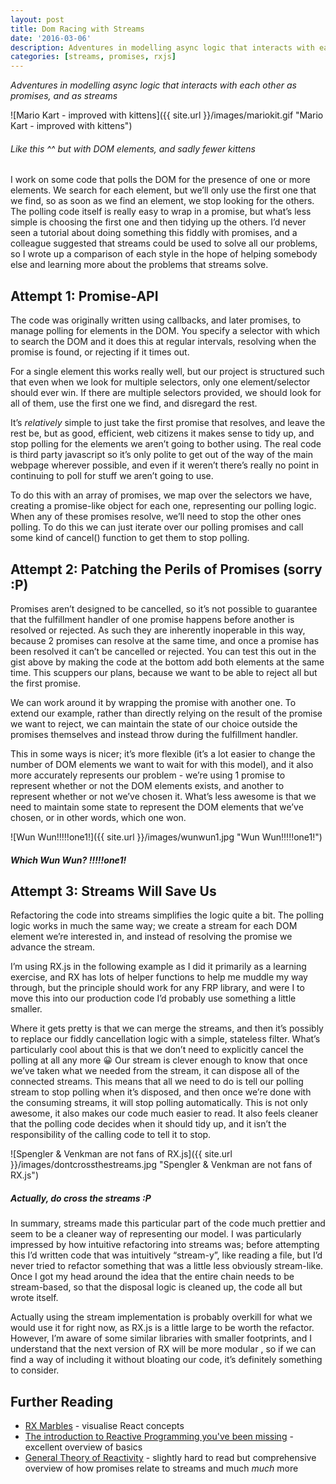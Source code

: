 ```yaml
---
layout: post
title: Dom Racing with Streams
date: '2016-03-06'
description: Adventures in modelling async logic that interacts with each other as promises, and as streams.
categories: [streams, promises, rxjs]
---
```


*Adventures in modelling async logic that interacts with each other as promises, and as streams*

![Mario Kart - improved with kittens]({{ site.url }}/images/mariokit.gif "Mario Kart - improved with kittens")

###### Like this ^^ but with DOM elements, and sadly fewer kittens

I work on some code that polls the DOM for the presence of one or more elements. We search for each element, but we’ll only use the first one that we find, so as soon as we find an element, we stop looking for the others. The polling code itself is really easy to wrap in a promise, but what’s less simple is choosing the first one and then tidying up the others. I’d never seen a tutorial about doing something this fiddly with promises, and a colleague suggested that streams could be used to solve all our problems, so I wrote up a comparison of each style in the hope of helping somebody else and learning more about the problems that streams solve.

## Attempt 1: Promise-API

The code was originally written using callbacks, and later promises, to manage polling for elements in the DOM. You specify a selector with which to search the DOM and it does this at regular intervals, resolving when the promise is found, or rejecting if it times out.

For a single element this works really well, but our project is structured such that even when we look for multiple selectors, only one element/selector should ever win. If there are multiple selectors provided, we should look for all of them, use the first one we find, and disregard the rest.

It’s *relatively* simple to just take the first promise that resolves, and leave the rest be, but as good, efficient, web citizens it makes sense to tidy up, and stop polling for the elements we aren’t going to bother using. The real code is third party javascript so it’s only polite to get out of the way of the main webpage wherever possible, and even if it weren’t there’s really no point in continuing to poll for stuff we aren’t going to use.

To do this with an array of promises, we map over the selectors we have, creating a promise-like object for each one, representing our polling logic. When any of these promises resolve, we’ll need to stop the other ones polling. To do this we can just iterate over our polling promises and call some kind of cancel() function to get them to stop polling.

<script src="https://gist.github.com/vikki/c82ef0e584d9b92ee9c4dd80da1bf5f2.js"></script>

## Attempt 2: Patching the Perils of Promises (sorry :P)

Promises aren’t designed to be cancelled, so it’s not possible to guarantee that the fulfillment handler of one promise happens before another is resolved or rejected. As such they are inherently inoperable in this way, because 2 promises can resolve at the same time, and once a promise has been resolved it can’t be cancelled or rejected. You can test this out in the gist above by making the code at the bottom add both elements at the same time. This scuppers our plans, because we want to be able to reject all but the first promise.

We can work around it by wrapping the promise with another one. To extend our example, rather than directly relying on the result of the promise we want to reject, we can maintain the state of our choice outside the promises themselves and instead throw during the fulfillment handler.

<script src="https://gist.github.com/vikki/de5bf4a11c3ab5fc08189caf01c2e5d7.js"></script>

This in some ways is nicer; it’s more flexible (it’s a lot easier to change the number of DOM elements we want to wait for with this model), and it also more accurately represents our problem - we’re using 1 promise to represent whether or not the DOM elements exists, and another to represent whether or not we’ve chosen it. What’s less awesome is that we need to maintain some state to represent the DOM elements that we’ve chosen, or in other words, which one won.

![Wun Wun!!!!!one1!]({{ site.url }}/images/wunwun1.jpg "Wun Wun!!!!!one1!")

##### *Which Wun Wun? !!!!!one1!*

## Attempt 3: Streams Will Save Us

Refactoring the code into streams simplifies the logic quite a bit. The polling logic works in much the same way; we create a stream for each DOM element we’re interested in, and instead of resolving the promise we advance the stream.

I’m using RX.js in the following example as I did it primarily as a learning exercise, and RX has lots of helper functions to help me muddle my way through, but the principle should work for any FRP library, and were I to move this into our production code I’d probably use something a little smaller.

<script src="https://gist.github.com/vikki/0eb5bbef5cd1334e2b4a1e5039ad33a5.js"></script>

Where it gets pretty is that we can merge the streams, and then it’s possibly to replace our fiddly cancellation logic with a simple, stateless filter. What’s particularly cool about this is that we don’t need to explicitly cancel the polling at all any more 😀 Our stream is clever enough to know that once we’ve taken what we needed from the stream, it can dispose all of the connected streams. This means that all we need to do is tell our polling stream to stop polling when it’s disposed, and then once we’re done with the consuming streams, it will stop polling automatically. This is not only awesome, it also makes our code much easier to read. It also feels cleaner that the polling code decides when it should tidy up, and it isn’t the responsibility of the calling code to tell it to stop.

![Spengler & Venkman are not fans of RX.js]({{ site.url }}/images/dontcrossthestreams.jpg "Spengler & Venkman are not fans of RX.js")

##### *Actually, **do** cross the streams :P*

In summary, streams made this particular part of the code much prettier and seem to be a cleaner way of representing our model. I was particularly impressed by how intuitive refactoring into streams was; before attempting this I’d written code that was intuitively “stream-y”, like reading a file, but I’d never tried to refactor something that was a little less obviously stream-like. Once I got my head around the idea that the entire chain needs to be stream-based, so that the disposal logic is cleaned up, the code all but wrote itself.

Actually using the stream implementation is probably overkill for what we would use it for right now, as RX.js is a little large to be worth the refactor. However, I’m aware of some similar libraries with smaller footprints, and I understand that the next version of RX will be more modular <linkeh>, so if we can find a way of including it without bloating our code, it’s definitely something to consider.

## Further Reading

- [RX Marbles](http://rxmarbles.com/) - visualise React concepts
- [The introduction to Reactive Programming you've been missing](https://gist.github.com/staltz/868e7e9bc2a7b8c1f754) - excellent overview of basics
- [General Theory of Reactivity](https://github.com/kriskowal/gtor) - slightly hard to read but comprehensive overview of how promises relate to streams and much *much* more
